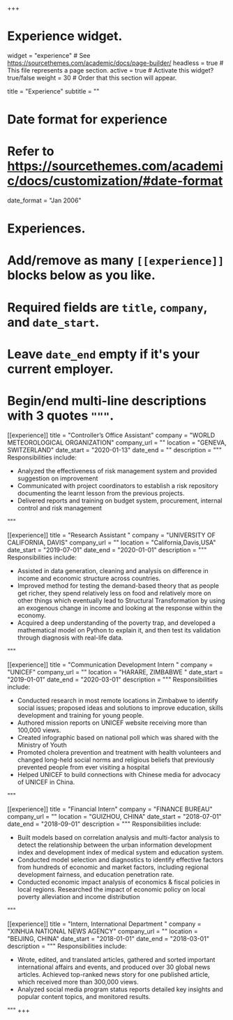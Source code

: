 +++
# Experience widget.
widget = "experience"  # See https://sourcethemes.com/academic/docs/page-builder/
headless = true  # This file represents a page section.
active = true  # Activate this widget? true/false
weight = 30  # Order that this section will appear.

title = "Experience"
subtitle = ""

# Date format for experience
#   Refer to https://sourcethemes.com/academic/docs/customization/#date-format
date_format = "Jan 2006"

# Experiences.
#   Add/remove as many `[[experience]]` blocks below as you like.
#   Required fields are `title`, `company`, and `date_start`.
#   Leave `date_end` empty if it's your current employer.
#   Begin/end multi-line descriptions with 3 quotes `"""`.
[[experience]]
  title = "Controller’s Office Assistant"
  company = "WORLD METEOROLOGICAL ORGANIZATION"
  company_url = ""
  location = "GENEVA, SWITZERLAND"
  date_start = "2020-01-13"
  date_end = ""
  description = """
  Responsibilities include:
  
  * Analyzed the effectiveness of risk management system and provided suggestion on improvement
  * Communicated with project coordinators to establish a risk repository documenting the learnt lesson from the previous projects.
  * Delivered reports and training on budget system, procurement, internal control and risk management

  """

[[experience]]
  title = "Research Assistant "
  company = "UNIVERSITY OF CALIFORNIA, DAVIS"
  company_url = ""
  location = "California,Davis,USA"
  date_start = "2019-07-01"
  date_end = "2020-01-01"
  description = """
  Responsibilities include:
  * Assisted in data generation, cleaning and analysis on difference in income and economic structure across countries. 
  * Improved method for testing the demand-based theory that as people get richer, they spend relatively less on food and relatively more on other things which eventually lead to Structural Transformation by using an exogenous change in income and looking at the response within the economy. 
  * Acquired a deep understanding of the poverty trap, and developed a mathematical model on Python to explain it, and then test its validation through diagnosis with real-life data.

  """
  
[[experience]]
  title = "Communication Development Intern "
  company = "UNICEF"
  company_url = ""
  location = "HARARE, ZIMBABWE  "
  date_start = "2019-01-01"
  date_end = "2020-03-01"
  description = """
  Responsibilities include:
  * Conducted research in most remote locations in Zimbabwe to identify social issues; proposed ideas and solutions to improve education, skills development and training for young people. 
  * Authored mission reports on UNICEF website receiving more than 100,000 views. 
  * Created infographic based on national poll which was shared with the Ministry of Youth
  * Promoted cholera prevention and treatment with health volunteers and changed long-held social norms and religious beliefs that previously prevented people from ever visiting a hospital 
  * Helped UNICEF to build connections with Chinese media for advocacy of UNICEF in China.

 """
 
[[experience]]
  title = "Financial Intern"
  company = "FINANCE BUREAU"
  company_url = ""
  location = "GUIZHOU, CHINA"
  date_start = "2018-07-01"
  date_end = "2018-09-01"
  description = """
  Responsibilities include:
  * Built models based on correlation analysis and multi-factor analysis to detect the relationship between the urban information development index and development index of medical system and education system. 
  * Conducted model selection and diagnostics to identify effective factors from hundreds of economic and market factors, including regional development fairness, and education penetration rate.
  * Conducted economic impact analysis of economics & fiscal policies in local regions. Researched the impact of economic policy on local poverty alleviation and income distribution


 """
 
[[experience]]
  title = "Intern, International Department  "
  company = "XINHUA NATIONAL NEWS AGENCY"
  company_url = ""
  location = "BEIJING, CHINA"
  date_start = "2018-01-01"
  date_end = "2018-03-01"
  description = """
  Responsibilities include:
  * Wrote, edited, and translated articles, gathered and sorted important international affairs and events, and produced over 30 global news articles. Achieved top-ranked news story for one published article, which received more than 300,000 views. 
  * Analyzed social media program status reports detailed key insights and popular content topics, and monitored results.
  
 """
+++

